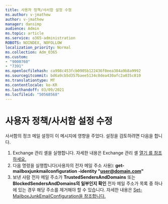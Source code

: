 ```yaml
---
title: 사용자 정책/사서함 설정 수정
ms.author: v-jmathew
author: v-jmathew
manager: dansimp
audience: Admin
ms.topic: article
ms.service: o365-administration
ROBOTS: NOINDEX, NOFOLLOW
localization_priority: Normal
ms.collection: Adm_O365
ms.custom:
- "9000760"
- "7391"
ms.openlocfilehash: ca998c453fcb0905b122436f0eea384a9b8a9992
ms.sourcegitcommit: bd6a9cb5d357baee5134c0dea430afc2a035c810
ms.translationtype: MT
ms.contentlocale: ko-KR
ms.lasthandoff: 03/09/2021
ms.locfileid: "50568568"
---
```

# <a name="fix-user-policymailbox-settings"></a>사용자 정책/사서함 설정 수정

사서함의 정크 메일 설정이 이 메시지에 영향을 주었다. 설정을 검토하려면 다음을 합니다.

1. Exchange 관리 셸을 실행합니다. 자세한 내용은 Exchange 관리 셸 [열기 를 참조하세요.](https://go.microsoft.com/fwlink/?linkid=2101432)
2. 다음 명령을 실행합니다(사용자의 전자 메일 주소 사용):  **get-mailboxjunkmailconfiguration -identity "user@domain.com"**
3. 보낸 사람 전자 메일 주소가 **TrustedSendersAndDomains** 또는 **BlockedSendersAndDomains의 일부인지 확인** 전자 메일 주소가 목록 중 하나에 있는 경우 해당 주소를 제거해야 할 수 있습니다. 자세한 내용은 [Set-MailboxJunkEmailConfiguration을 참조합니다.](https://go.microsoft.com/fwlink/?linkid=2101047)
